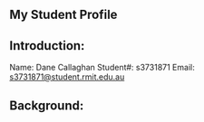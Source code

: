 ## My Student Profile


## Introduction:
Name:       Dane Callaghan
Student#:   s3731871
Email:      s3731871@student.rmit.edu.au

## Background:

